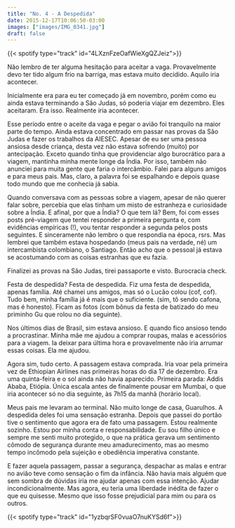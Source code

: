 ```yaml
---
title: "No. 4 - A Despedida"
date: 2015-12-17T10:06:50-03:00
images: ["images/IMG_0341.jpg"]
draft: false
---
```


{{< spotify type="track" id="4LXznFzeOafWieXgQZJeiz">}}

Não lembro de ter alguma hesitação para aceitar a vaga. Provavelmente devo ter tido algum frio na barriga, mas estava muito decidido. Aquilo iria acontecer.

Inicialmente era para eu ter começado já em novembro, porém como eu ainda estava terminando a São Judas, só poderia viajar em dezembro. Eles aceitaram. Era isso. Realmente iria acontecer.

Esse período entre o aceite da vaga e pegar o avião foi tranquilo na maior parte do tempo. Ainda estava concentrado em passar nas provas da São Judas e fazer os trabalhos da AIESEC. Apesar de eu ser uma pessoa ansiosa desde criança, desta vez não estava sofrendo (muito) por antecipação. Exceto quando tinha que providenciar algo burocrático para a viagem, mantinha minha mente longe da Índia. Por isso, também não anunciei para muita gente que faria o intercâmbio. Falei para alguns amigos e para meus pais. Mas, claro, a palavra foi se espalhando e depois quase todo mundo que me conhecia já sabia.

Quando conversava com as pessoas sobre a viagem, apesar de não querer falar sobre, percebia que elas tinham um misto de estranheza e curiosidade sobre a Índia. E afinal, por que a Índia? O que tem lá? Bem, foi com esses posts pré-viagem que tentei responder a primeira pergunta e, com evidências empíricas (!), vou tentar responder a segunda pelos posts seguintes. E sinceramente não lembro o que respondia na época, rsrs. Mas lembrei que também estava hospedando (meus pais na verdade, né) um intercambista colombiano, o Santiago. Então acho que o pessoal já estava se acostumando com as coisas estranhas que eu fazia.

Finalizei as provas na São Judas, tirei passaporte e visto. Burocracia check.

Festa de despedida? Festa de despedida. Fiz uma festa de despedida, apenas família. Até chamei uns amigos, mas só o Lucão colou (cof, cof). Tudo bem, minha família já é mais que o suficiente. (sim, tô sendo cafona, mas é honesto). Ficam as fotos (com bônus da festa de batizado do meu priminho Gu que rolou no dia seguinte).

Nos últimos dias de Brasil, sim estava ansioso. E quando fico ansioso tendo a procrastinar. Minha mãe me ajudou a comprar roupas, malas e acessórios para a viagem. Ia deixar para última hora e provavelmente não iria arrumar essas coisas. Ela me ajudou.

Agora sim, tudo certo. A passagem estava comprada. Iria voar pela primeira vez de Ethiopian Airlines nas primeiras horas do dia 17 de dezembro. Era uma quinta-feira e o sol ainda não havia aparecido. Primeira parada: Addis Ababa, Etiópia. Única escala antes de finalmente pousar em Mumbai, o que iria acontecer só no dia seguinte, às 7h15 da manhã (horário local).

Meus pais me levaram ao terminal. Não muito longe de casa, Guarulhos. A despedida deles foi uma sensação estranha. Depois que passei do portão tive o sentimento que agora era de fato uma passagem. Estou realmente sozinho. Estou por minha conta e responsabilidade. Eu sou filho único e sempre me senti muito protegido, o que na prática gerava um sentimento cômodo de segurança durante meu amadurecimento, mas ao mesmo tempo incômodo pela sujeição e obediência imperativa constante.

E fazer aquela passagem, passar a segurança, despachar as malas e entrar no avião teve como sensação o fim da infância. Não havia mais alguém que sem sombra de dúvidas iria me ajudar apenas com essa intenção. Ajudar incondicionalmente. Mas agora, eu teria uma liberdade inédita de fazer o que eu quisesse. Mesmo que isso fosse prejudicial para mim ou para os outros.

{{< spotify type="track" id="1yzbqrSF0vuaO7nuKYSd6f">}}
